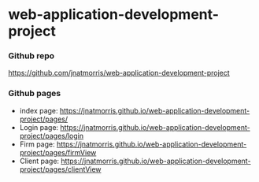 # web-application-development-project

### Github repo

https://github.com/jnatmorris/web-application-development-project

### Github pages

-   index page: https://jnatmorris.github.io/web-application-development-project/pages/
-   Login page: https://jnatmorris.github.io/web-application-development-project/pages/login
-   Firm page: https://jnatmorris.github.io/web-application-development-project/pages/firmView
-   Client page: https://jnatmorris.github.io/web-application-development-project/pages/clientView
